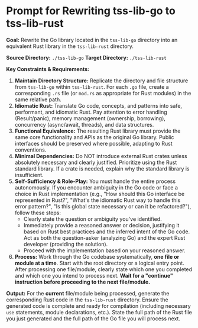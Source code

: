 # Prompt for Rewriting tss-lib-go to tss-lib-rust

**Goal:** Rewrite the Go library located in the `tss-lib-go` directory into an equivalent Rust library in the `tss-lib-rust` directory.

**Source Directory:** `./tss-lib-go`
**Target Directory:** `./tss-lib-rust`

**Key Constraints & Requirements:**

1.  **Maintain Directory Structure:** Replicate the directory and file structure from `tss-lib-go` within `tss-lib-rust`. For each `.go` file, create a corresponding `.rs` file (or `mod.rs` as appropriate for Rust modules) in the same relative path.
2.  **Idiomatic Rust:** Translate Go code, concepts, and patterns into safe, performant, and idiomatic Rust. Pay attention to error handling (Result/panic), memory management (ownership, borrowing), concurrency (async/await, threads), and data structures.
3.  **Functional Equivalence:** The resulting Rust library must provide the same core functionality and APIs as the original Go library. Public interfaces should be preserved where possible, adapting to Rust conventions.
4.  **Minimal Dependencies:** Do NOT introduce external Rust crates unless absolutely necessary and clearly justified. Prioritize using the Rust standard library. If a crate is needed, explain why the standard library is insufficient.
5.  **Self-Sufficiency & Role-Play:** You must handle the entire process autonomously. If you encounter ambiguity in the Go code or face a choice in Rust implementation (e.g., "How should this Go interface be represented in Rust?", "What's the idiomatic Rust way to handle this error pattern?", "Is this global state necessary or can it be refactored?"), follow these steps:
    *   Clearly state the question or ambiguity you've identified.
    *   Immediately provide a reasoned answer or decision, justifying it based on Rust best practices and the inferred intent of the Go code. Act as both the question-asker (analyzing Go) and the expert Rust developer (providing the solution).
    *   Proceed with the implementation based on your reasoned answer.
6.  **Process:** Work through the Go codebase systematically, **one file or module at a time**. Start with the root directory or a logical entry point. After processing one file/module, clearly state which one you completed and which one you intend to process next. **Wait for a "continue" instruction before proceeding to the next file/module.**

**Output:** For the **current** file/module being processed, generate the corresponding Rust code in the `tss-lib-rust` directory. Ensure the generated code is complete and ready for compilation (including necessary `use` statements, module declarations, etc.). State the full path of the Rust file you just generated and the full path of the Go file you will process next. 